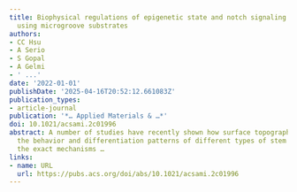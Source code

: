 ```yaml
---
title: Biophysical regulations of epigenetic state and notch signaling in neural development
  using microgroove substrates
authors:
- CC Hsu
- A Serio
- S Gopal
- A Gelmi
- ' ...'
date: '2022-01-01'
publishDate: '2025-04-16T20:52:12.661083Z'
publication_types:
- article-journal
publication: '*… Applied Materials & …*'
doi: 10.1021/acsami.2c01996
abstract: A number of studies have recently shown how surface topography can alter
  the behavior and differentiation patterns of different types of stem cells. Although
  the exact mechanisms …
links:
- name: URL
  url: https://pubs.acs.org/doi/abs/10.1021/acsami.2c01996
---
```

